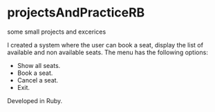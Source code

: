 # projectsAndPracticeRB
some small projects and excerices 

I created a system where the user can book a seat, display the list of available and non available seats. 
The menu has the following options: 
- Show all seats.
- Book a seat.
- Cancel a seat.
- Exit.

Developed in Ruby.

